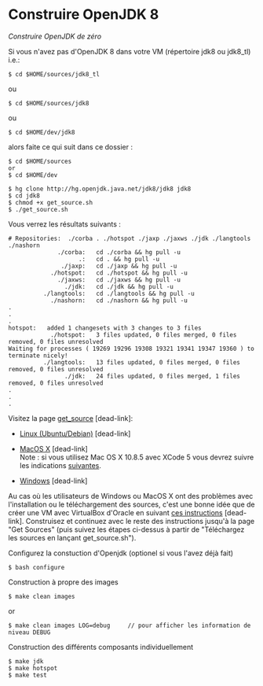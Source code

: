 # Construire OpenJDK 8

*Construire OpenJDK de zéro*

Si vous n'avez pas d'OpenJDK 8 dans votre VM (répertoire jdk8 ou jdk8_tl) i.e.:

```$ cd $HOME/sources/jdk8_tl```

ou

```$ cd $HOME/sources/jdk8```


ou 

```$ cd $HOME/dev/jdk8```

alors faite ce qui suit dans ce dossier :

```
$ cd $HOME/sources
or
$ cd $HOME/dev

$ hg clone http://hg.openjdk.java.net/jdk8/jdk8 jdk8
$ cd jdk8
$ chmod +x get_source.sh
$ ./get_source.sh
```

Vous verrez les résultats suivants :

```
# Repositories:  ./corba . ./hotspot ./jaxp ./jaxws ./jdk ./langtools ./nashorn 
              ./corba:   cd ./corba && hg pull -u
                    .:   cd . && hg pull -u
               ./jaxp:   cd ./jaxp && hg pull -u
            ./hotspot:   cd ./hotspot && hg pull -u
              ./jaxws:   cd ./jaxws && hg pull -u
                ./jdk:   cd ./jdk && hg pull -u
          ./langtools:   cd ./langtools && hg pull -u
            ./nashorn:   cd ./nashorn && hg pull -u
.
.
.
hotspot:   added 1 changesets with 3 changes to 3 files
            ./hotspot:   3 files updated, 0 files merged, 0 files removed, 0 files unresolved
Waiting for processes ( 19269 19296 19308 19321 19341 19347 19360 ) to terminate nicely!
          ./langtools:   13 files updated, 0 files merged, 0 files removed, 0 files unresolved
                ./jdk:   24 files updated, 0 files merged, 1 files removed, 0 files unresolved
.
.
.
```
Visitez la page [get_source](https://java.net/projects/adoptopenjdk/pages/GetSource) [dead-link]:

* [Linux (Ubuntu/Debian)](https://java.net/projects/adoptopenjdk/pages/GetSource#Debian/Ubuntu) [dead-link]

* [MacOS X](https://java.net/projects/adoptopenjdk/pages/GetSource#Mac_OS_X) [dead-link] <br/>
Note : si vous utilisez Mac OS X 10.8.5 avec XCode 5 vous devrez suivre les indications [suivantes](http://mail.openjdk.java.net/pipermail/build-dev/2013-September/010262.html). 

* [Windows](https://java.net/projects/adoptopenjdk/pages/GetSource#MS_Windows) [dead-link]<br/>

Au cas où les utilisateurs de Windows ou MacOS X ont des problèmes avec l'installation ou le téléchargement des sources, c'est une bonne idée que de créer une VM avec VirtualBox d'Oracle en suivant [ces instructions](https://java.net/projects/adoptopenjdk/pages/AdoptOpenJDKVM) [dead-link]. Construisez et continuez avec le reste des instructions jusqu'à la page "Get Sources" (puis suivez les étapes ci-dessus à partir de "Téléchargez les sources en lançant get_source.sh").

Configurez la constuction d'Openjdk (optionel si vous l'avez déjà fait)

```$ bash configure```

Construction à propre des images

```$ make clean images```

or

```$ make clean images LOG=debug     // pour afficher les information de niveau DEBUG ```

Construction des différents composants individuellement

```
$ make jdk
$ make hotspot
$ make test
```